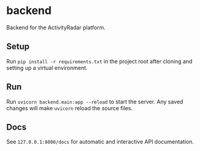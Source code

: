 # backend
Backend for the ActivityRadar platform.

## Setup

Run `pip install -r requirements.txt` in the project root after cloning and
setting up a virtual environment.

## Run

Run `uvicorn backend.main:app --reload` to start the server. Any saved changes
will make `uvicorn` reload the source files.

## Docs

See `127.0.0.1:8000/docs` for automatic and interactive API documentation.
